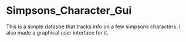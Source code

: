 # Simpsons_Character_Gui
This is a simple datasbe that tracks info on a few simpsons characters. I also made a graphical user interface for it.
